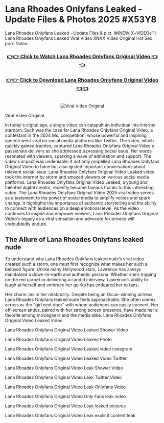 # Lana Rhoades Onlyfans Leaked - Update Files & Photos 2025 #X53Y8

Lana Rhoades Onlyfans Leaked - Update Files & pict. !#[NEW-X~VIDEOs™] Lana Rhoades Onlyfans Leaked Viral Video XNXX Video Original Hot Sex porn Video
<br>
<div align="center">
<h3><a href="https://links2leaks.com?utm_source=lanarhoades&utm_medium=gitlong" rel="nofollow">👉👉 Click to Watch Lana Rhoades Onlyfans Original Video 👈👈</a></h3>
<h3><a href="https://links2leaks.com?utm_source=lanarhoades&utm_medium=gitlong" rel="nofollow">👉👉 Click to Download Lana Rhoades Onlyfans Original Video 👈👈</a></h3>
<br>
<a href="https://links2leaks.com?utm_source=lanarhoades&utm_medium=gitlong" rel="nofollow"><img src="https://i.ibb.co/Gkj2r4b/banner.png" alt="Viral Video Original" style="max-width: 100%; display: inline-block;" data-target="animated-image.originalImage"></a>
</div>

Viral Video Original

In today's digital age, a single video can catapult an individual into internet stardom. Such was the case for Lana Rhoades Onlyfans Original Video, a contestant in the 2024 Ms. competition, whose powerful and inspiring speech went viral on social media platforms like Twitter.
The video, which quickly gained traction, captured Lana Rhoades Onlyfans Original Video's passionate delivery as she addressed a pressing social issue. Her words resonated with viewers, sparking a wave of admiration and support. The video's impact was undeniable; it not only propelled Lana Rhoades Onlyfans Original Video to fame but also ignited important conversations about relevant social issue.
Lana Rhoades Onlyfans Original Video Leaked video took the internet by storm and amazed viewers on various social media platforms. Lana Rhoades Onlyfans Original Video Leaked, a young and talented digital creator, recently became famous thanks to this interesting video.
The Lana Rhoades Onlyfans Original Video 2025 viral video serves as a testament to the power of social media to amplify voices and spark change. It highlights the importance of authentic storytelling and the ability to connect with audiences on a deep emotional level. As the video continues to inspire and empower viewers, Lana Rhoades Onlyfans Original Video's legacy as a viral sensation and advocate for privacy will undoubtedly endure.

<h2>The Allure of Lana Rhoades Onlyfans leaked nude</h2>


To understand why Lana Rhoades Onlyfans leaked nude’s viral video created such a storm, one must first recognize what makes her such a beloved figure. Unlike many Hollywood stars, Lawrence has always maintained a down-to-earth and authentic persona. Whether she’s tripping on the red carpet or delivering a candid interview, Lawrence’s ability to laugh at herself and embrace her quirks has endeared her to fans.

Her charm lies in her relatability. Despite being an Oscar-winning actress, Lana Rhoades Onlyfans leaked nude feels approachable. She often comes across as the "girl next door" with whom audiences can easily connect. Her off-screen antics, paired with her strong screen presence, have made her a favorite among moviegoers and the media alike.
Lana Rhoades Onlyfans Original Video Leaked Video

Lana Rhoades Onlyfans Original Video Leaked Shower Video

Lana Rhoades Onlyfans Original Video Leaked Photo

Lana Rhoades Onlyfans Original Video Leaked video instagram

Lana Rhoades Onlyfans Original Video Leaked Video Twitter

Lana Rhoades Onlyfans Original Video Leak Shower Video

Lana Rhoades Onlyfans Original Video Leak Twitter Video

Lana Rhoades Onlyfans Original Video Leak Onlyfans Video

Lana Rhoades Onlyfans Original Video Only Fans leak video

Lana Rhoades Onlyfans Original Video Leak leaked pictures

Lana Rhoades Onlyfans Original Video Leak explicit content leak